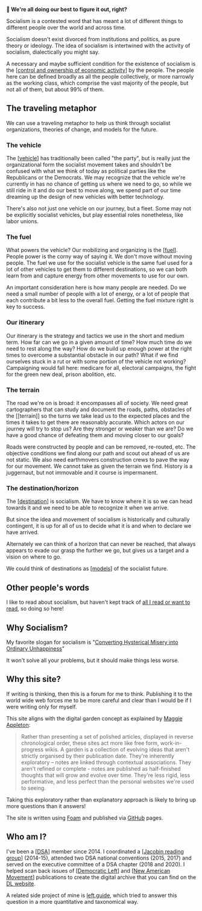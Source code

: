 <!-- <img src="attachments/foam-icon.png" width=100 align="left"> -->
**👋 We're all doing our best to figure it out, right?**

Socialism is a contested word that has meant a lot of different things to different people over the world and across time.

Socialism doesn't exist divorced from institutions and politics, as pure theory or ideology. The idea of socialism is intertwined with the activity of socialism, dialectically you might say.

A necessary and maybe sufficient condition for the existence of socialism is the [[control and ownership of economic activity]] by the people. The people here can be defined broadly as all the people collectively, or more narrowly as the working class, which comprise the vast majority of the people, but not all of them, but about 99% of them. 

## The traveling metaphor
We can use a traveling metaphor to help us think through socialist organizations, theories of change, and models for the future.  

### The vehicle
The [[vehicle]] has traditionally been called "the party", but is really just the organizational form the socialist movement takes and shouldn't be confused with what we think of today as political parties like the Republicans or the Democrats. We may recognize that the vehicle we're currently in has no chance of getting us where we need to go, so while we still ride in it and do our best to move along, we spend part of our time dreaming up the design of new vehicles with better technology.

There's also not just one vehicle on our journey, but a fleet. Some may not be explicitly socialist vehicles, but play essential roles nonetheless, like labor unions.

### The fuel
What powers the vehicle? Our mobilizing and organizing is the [[fuel]]. People power is the corny way of saying it. We don't move without moving people. The fuel we use for the socialist vehicle is the same fuel used for a lot of other vehicles to get them to different destinations, so we can both learn from and capture energy from other movements to use for our own.

An important consideration here is how many people are needed. Do we need a small number of people with a lot of energy, or a lot of people that each contribute a bit less to the overall fuel. Getting the fuel mixture right is key to success.

### Our itinerary
Our itinerary is the strategy and tactics we use in the short and medium term. How far can we go in a given amount of time? How much time do we need to rest along the way? How do we build up enough power at the right times to overcome a substantial obstacle in our path? What if we find ourselves stuck in a rut or with some portion of the vehicle not working? Campaigning would fall here: medicare for all, electoral campaigns, the fight for the green new deal, prison abolition, etc. 

### The terrain
The road we're on is broad: it encompasses all of society. We need great cartographers that can study and document the roads, paths, obstacles of the [[terrain]] so the turns we take lead us to the expected places and the times it takes to get there are reasonably accurate. Which actors on our journey will try to stop us? Are they stronger or weaker than we are? Do we have a good chance of defeating them and moving closer to our goals? 

Roads were constructed by people and can be removed, re-routed, etc. The objective conditions we find along our path and scout out ahead of us are not static. We also need earthmovers construction crews to pave the way for our movement. We cannot take as given the terrain we find. History is a juggernaut, but not immovable and it course is impermanent.

### The destination/horizon
The [[destination]] is socialism. We have to know where it is so we can head towards it and we need to be able to recognize it when we arrive.

But since the idea and movement of socialism is historically and culturally contingent, it is up for all of us to decide what it is and when to declare we have arrived. 

Alternately we can think of a horizon that can never be reached, that always appears to evade our grasp the further we go, but gives us a target and a vision on where to go. 

We could think of destinations as [[models]] of the socialist future.

## Other people's words
I like to read about socialism, but haven't kept track of [all I read or want to read](READING%20LIST.md), so doing so here!

## Why Socialism?
My favorite slogan for socialism is "[Converting Hysterical Misery into Ordinary Unhappiness](https://jacobin.com/2013/12/socialism-converting-hysterical-misery-into-ordinary-unhappiness/)"

It won't solve all your problems, but it should make things less worse. 

## Why this site?

If writing is thinking, then this is a forum for me to think. Publishing it to the world wide web forces me to be more careful and clear than I would be if I were writing only for myself.

This site aligns with the digital garden concept as explained by [Maggie Appleton](https://maggieappleton.com/garden-history):
> Rather than presenting a set of polished articles, displayed in reverse chronological order, these sites act more like free form, work-in-progress wikis. A garden is a collection of evolving ideas that aren't strictly organised by their publication date. They're inherently exploratory – notes are linked through contextual associations. They aren't refined or complete - notes are published as half-finished thoughts that will grow and evolve over time. They're less rigid, less performative, and less perfect than the personal websites we're used to seeing.

Taking this exploratory rather than explanatory approach is likely to bring up more questions than it answers!

The site is written using [Foam](https://github.com/foambubble/foam) and published via [GitHub](https://pages.github.com/) pages.

## Who am I?

I've been a [[DSA]] member since 2014. I coordinated a [[Jacobin reading group]] (2014-15), attended two DSA national conventions (2015, 2017) and served on the executive committee of a DSA chapter (2018 and 2020). I helped scan back issues of [[Democratic Left]] and [[New American Movement]] publications to create the digital archive that you can find on the [DL website](https://democraticleft.dsausa.org/issues/page/18/).

A related side project of mine is [left.guide](https://left.guide), which tried to answer this question in a more quantitative and taxonomical way.

[//begin]: # "Autogenerated link references for markdown compatibility"
[control and ownership of economic activity]: <control and ownership of economic activity.md> "Economic Control and Ownership"
[vehicle]: vehicle.md "vehicle"
[fuel]: fuel.md "fuel"
[destination]: destination.md "destination"
[models]: models.md "Models"
[DSA]: DSA.md "DSA"
[Jacobin reading group]: <Jacobin reading group.md> "Jacobin reading group"
[Democratic Left]: <Democratic Left.md> "Democratic Left"
[New American Movement]: <New American Movement.md> "New American Movement"
[//end]: # "Autogenerated link references"